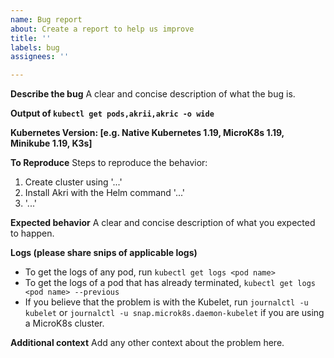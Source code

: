 ```yaml
---
name: Bug report
about: Create a report to help us improve
title: ''
labels: bug
assignees: ''

---
```


**Describe the bug**
A clear and concise description of what the bug is.

**Output of `kubectl get pods,akrii,akric -o wide`**

**Kubernetes Version: [e.g. Native Kubernetes 1.19, MicroK8s 1.19, Minikube 1.19, K3s]**

**To Reproduce**
Steps to reproduce the behavior:
1. Create cluster using '...'
2. Install Akri with the Helm command '...'
3. '...'

**Expected behavior**
A clear and concise description of what you expected to happen.

**Logs (please share snips of applicable logs)**
 - To get the logs of any pod, run `kubectl get logs <pod name>`
 - To get the logs of a pod that has already terminated, `kubectl get logs <pod name> --previous`
 - If you believe that the problem is with the Kubelet, run `journalctl -u kubelet` or `journalctl -u snap.microk8s.daemon-kubelet` if you are using a MicroK8s cluster.

**Additional context**
Add any other context about the problem here.

